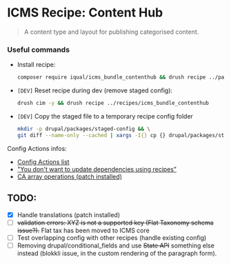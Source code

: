 # ICMS Recipe: Content Hub

> A content type and layout for publishing categorised content.

### Useful commands
- Install recipe:
  ```bash
  composer require iqual/icms_bundle_contenthub && drush recipe ../packages/icms_bundle_contenthub
  ```
- `[DEV]` Reset recipe during dev (remove staged config):
  ```bash
  drush cim -y && drush recipe ../recipes/icms_bundle_contenthub
  ```
- `[DEV]` Copy the staged file to a temporary recipe config folder
  ```bash
  mkdir -p drupal/packages/staged-config && \
  git diff --name-only --cached | xargs -I{} cp {} drupal/packages/staged-config
  ```

Config Actions infos:
- [Config Actions list](https://git.drupalcode.org/project/distributions_recipes/-/blob/1.0.x/docs/config_action_list.md)
- ["You don't want to update dependencies using recipes"](https://www.drupal.org/project/distributions_recipes/issues/3348991)
- [CA array operations (patch installed)](https://www.drupal.org/project/drupal/issues/3365328#comment-15864385)

## TODO:
- [x] Handle translations (patch installed)
- [ ] ~~validation errors: XYZ is not a supported key (Flat Taxonomy schema issue?).~~ Flat tax has been moved to ICMS core
- [ ] Test overlapping config with other recipes (handle existing config)
- [ ] Removing drupal/conditional_fields and use ~~State API~~ something else instead (blokkli issue, in the custom rendering of the paragraph form).
